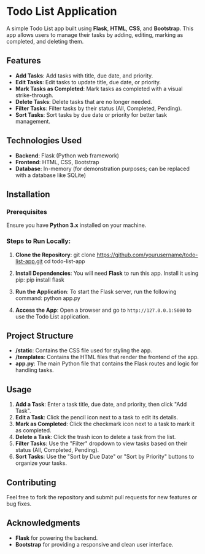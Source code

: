 # Todo List Application

A simple Todo List app built using **Flask**, **HTML**, **CSS**, and **Bootstrap**. This app allows users to manage their tasks by adding, editing, marking as completed, and deleting them.

## Features
- **Add Tasks**: Add tasks with title, due date, and priority.
- **Edit Tasks**: Edit tasks to update title, due date, or priority.
- **Mark Tasks as Completed**: Mark tasks as completed with a visual strike-through.
- **Delete Tasks**: Delete tasks that are no longer needed.
- **Filter Tasks**: Filter tasks by their status (All, Completed, Pending).
- **Sort Tasks**: Sort tasks by due date or priority for better task management.

## Technologies Used
- **Backend**: Flask (Python web framework)
- **Frontend**: HTML, CSS, Bootstrap
- **Database**: In-memory (for demonstration purposes; can be replaced with a database like SQLite)

## Installation

### Prerequisites
Ensure you have **Python 3.x** installed on your machine.

### Steps to Run Locally:

1. **Clone the Repository**:
    git clone https://github.com/yourusername/todo-list-app.git
    cd todo-list-app


2. **Install Dependencies**:
    You will need **Flask** to run this app. Install it using pip:
    pip install flask

3. **Run the Application**:
    To start the Flask server, run the following command:
    python app.py

4. **Access the App**:
    Open a browser and go to `http://127.0.0.1:5000` to use the Todo List application.

## Project Structure

- **/static**: Contains the CSS file used for styling the app.
- **/templates**: Contains the HTML files that render the frontend of the app.
- **app.py**: The main Python file that contains the Flask routes and logic for handling tasks.

## Usage

1. **Add a Task**: Enter a task title, due date, and priority, then click "Add Task".
2. **Edit a Task**: Click the pencil icon next to a task to edit its details.
3. **Mark as Completed**: Click the checkmark icon next to a task to mark it as completed.
4. **Delete a Task**: Click the trash icon to delete a task from the list.
5. **Filter Tasks**: Use the "Filter" dropdown to view tasks based on their status (All, Completed, Pending).
6. **Sort Tasks**: Use the "Sort by Due Date" or "Sort by Priority" buttons to organize your tasks.

## Contributing

Feel free to fork the repository and submit pull requests for new features or bug fixes.

## Acknowledgments

- **Flask** for powering the backend.
- **Bootstrap** for providing a responsive and clean user interface.

